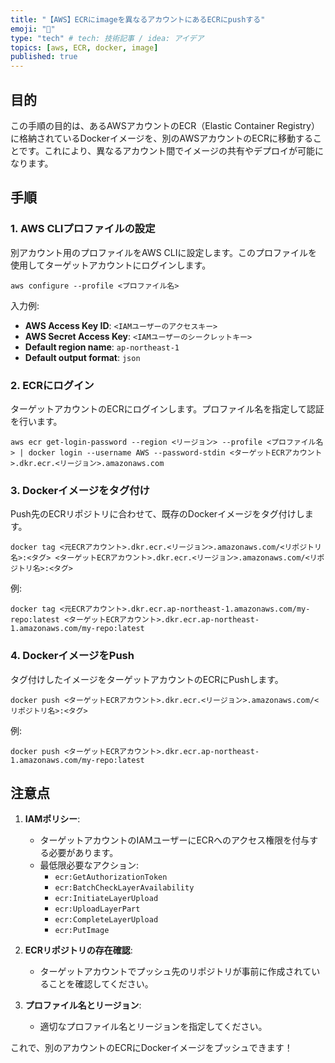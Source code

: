 ```yaml
---
title: "【AWS】ECRにimageを異なるアカウントにあるECRにpushする"
emoji: "🐛"
type: "tech" # tech: 技術記事 / idea: アイデア
topics: [aws, ECR, docker, image]
published: true
---
```


## 目的
この手順の目的は、あるAWSアカウントのECR（Elastic Container Registry）に格納されているDockerイメージを、別のAWSアカウントのECRに移動することです。これにより、異なるアカウント間でイメージの共有やデプロイが可能になります。

## 手順

### 1. AWS CLIプロファイルの設定
別アカウント用のプロファイルをAWS CLIに設定します。このプロファイルを使用してターゲットアカウントにログインします。

```
aws configure --profile <プロファイル名>
```

入力例:
- **AWS Access Key ID**: `<IAMユーザーのアクセスキー>`
- **AWS Secret Access Key**: `<IAMユーザーのシークレットキー>`
- **Default region name**: `ap-northeast-1`
- **Default output format**: `json`

### 2. ECRにログイン
ターゲットアカウントのECRにログインします。プロファイル名を指定して認証を行います。

```
aws ecr get-login-password --region <リージョン> --profile <プロファイル名> | docker login --username AWS --password-stdin <ターゲットECRアカウント>.dkr.ecr.<リージョン>.amazonaws.com
```



### 3. Dockerイメージをタグ付け
Push先のECRリポジトリに合わせて、既存のDockerイメージをタグ付けします。

```
docker tag <元ECRアカウント>.dkr.ecr.<リージョン>.amazonaws.com/<リポジトリ名>:<タグ> <ターゲットECRアカウント>.dkr.ecr.<リージョン>.amazonaws.com/<リポジトリ名>:<タグ>
```

例:
```
docker tag <元ECRアカウント>.dkr.ecr.ap-northeast-1.amazonaws.com/my-repo:latest <ターゲットECRアカウント>.dkr.ecr.ap-northeast-1.amazonaws.com/my-repo:latest
```



### 4. DockerイメージをPush
タグ付けしたイメージをターゲットアカウントのECRにPushします。

```
docker push <ターゲットECRアカウント>.dkr.ecr.<リージョン>.amazonaws.com/<リポジトリ名>:<タグ>
```

例:
```
docker push <ターゲットECRアカウント>.dkr.ecr.ap-northeast-1.amazonaws.com/my-repo:latest
```



## 注意点
1. **IAMポリシー**:
   - ターゲットアカウントのIAMユーザーにECRへのアクセス権限を付与する必要があります。
   - 最低限必要なアクション:
     - `ecr:GetAuthorizationToken`
     - `ecr:BatchCheckLayerAvailability`
     - `ecr:InitiateLayerUpload`
     - `ecr:UploadLayerPart`
     - `ecr:CompleteLayerUpload`
     - `ecr:PutImage`

2. **ECRリポジトリの存在確認**:
   - ターゲットアカウントでプッシュ先のリポジトリが事前に作成されていることを確認してください。

3. **プロファイル名とリージョン**:
   - 適切なプロファイル名とリージョンを指定してください。



これで、別のアカウントのECRにDockerイメージをプッシュできます！
